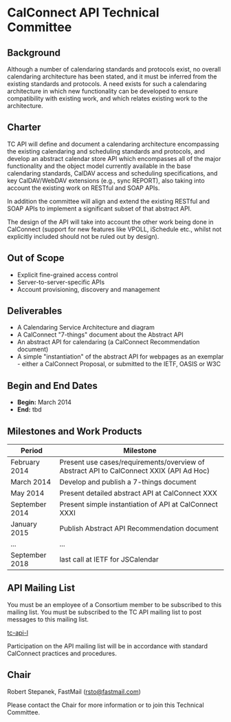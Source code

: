 # CalConnect API Technical Committee

## Background

Although a number of calendaring standards and protocols exist, no overall calendaring architecture has been stated, and it must be inferred from the existing standards and protocols. A need exists for such a calendaring architecture in which new functionality can be developed to ensure compatibility with existing work, and which relates existing work to the architecture.

## Charter

TC API will define and document a calendaring architecture encompassing the existing calendaring and scheduling standards and protocols, and develop an abstract calendar store API which encompasses all of the major functionality and the object model currently available in the base calendaring standards, CalDAV access and scheduling specifications, and key CalDAV/WebDAV extensions (e.g., sync REPORT), also taking into account the existing work on RESTful and SOAP APIs.

In addition the committee will align and extend the existing RESTful and SOAP APIs to implement a significant subset of that abstract API.

The design of the API will take into account the other work being done in CalConnect (support for new features like VPOLL, iSchedule etc., whilst not explicitly included should not be ruled out by design).

## Out of Scope 

- Explicit fine-grained access control
- Server-to-server-specific APIs
- Account provisioning, discovery and management
 
## Deliverables

- A Calendaring Service Architecture and diagram
- A CalConnect "7-things" document about the Abstract API
- An abstract API for calendaring (a CalConnect Recommendation document)
- A simple "instantiation" of the abstract API for webpages as an exemplar - either a CalConnect Proposal, or submitted to the IETF, OASIS or W3C

## Begin and End Dates

* **Begin:** March 2014
* **End:** tbd

## Milestones and Work Products

| Period | Milestone |
| --- | --- |
| February 2014 |	Present use cases/requirements/overview of Abstract API to CalConnect XXIX (API Ad Hoc) |
| March 2014 |	Develop and publish a 7-things document |
| May 2014 |	Present detailed abstract API at CalConnect XXX |
| September 2014 |	Present simple instantiation of API at CalConnect XXXI |
| January 2015 |	Publish Abstract API Recommendation document |
| ... | ... |
| September 2018 | last call at IETF for JSCalendar |

## API Mailing List

You must be an employee of a Consortium member to be subscribed to this mailing list.
You must be subscribed to the TC API mailing list to post messages to this mailing list.

[tc-api-l](mailto:tc-api-l@lists.calconnect.org)

Participation on the API mailing list will be in accordance with standard CalConnect practices and procedures.

## Chair 

Robert Stepanek, FastMail ([rsto@fastmail.com](mailto:rsto@fastmail.com))

Please contact the Chair for more information or to join this Technical Committee. 